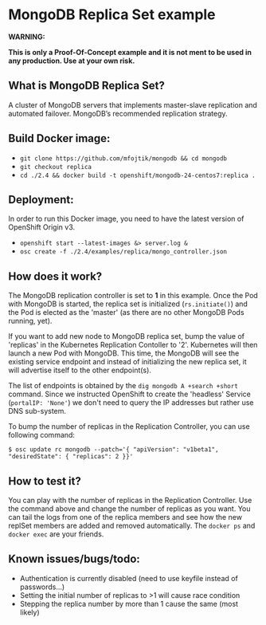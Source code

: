 # MongoDB Replica Set example

**WARNING:**

**This is only a Proof-Of-Concept example and it is not ment to be used in any
production. Use at your own risk.**

## What is MongoDB Replica Set?

A cluster of MongoDB servers that implements master-slave replication and automated failover.
MongoDB’s recommended replication strategy.

## Build Docker image:

* `git clone https://github.com/mfojtik/mongodb && cd mongodb`
* `git checkout replica`
* `cd ./2.4 && docker build -t openshift/mongodb-24-centos7:replica .`

## Deployment:

In order to run this Docker image, you need to have the latest version of
OpenShift Origin v3.

* `openshift start --latest-images &> server.log &`
* `osc create -f ./2.4/examples/replica/mongo_controller.json`

## How does it work?

The MongoDB replication controller is set to **1** in this example. Once the Pod
with MongoDB is started, the replica set is initialized (`rs.initiate()`)
and the Pod is elected as the 'master' (as there are no other MongoDB Pods
running, yet).

If you want to add new node to MongoDB replica set, bump the value of 'replicas'
in the Kubernetes Replication Contoller to '2'.
Kubernetes will then launch a new Pod with MongoDB. This time, the MongoDB will
see the existing service endpoint and instead of initializing the new replica
set, it will advertise itself to the other endpoint(s).

The list of endpoints is obtained by the `dig mongodb A +search +short` command.
Since we instructed OpenShift to create the 'headless' Service (`portalIP:
'None'`) we don't need to query the IP addresses but rather use DNS sub-system.

To bump the number of replicas in the Replication Controller, you can use
following command:

```
$ osc update rc mongodb --patch='{ "apiVersion": "v1beta1", "desiredState": { "replicas": 2 }}'
```

## How to test it?

You can play with the number of replicas in the Replication Controller. Use the
command above and change the number of replicas as you want. You can tail the
logs from one of the replica members and see how the new replSet members are
added and removed automatically. The `docker ps` and `docker exec` are your
friends.

## Known issues/bugs/todo:

* Authentication is currently disabled (need to use keyfile instead of
  passwords...)
* Setting the initial number of replicas to >1 will cause race condition
* Stepping the replica number by more than 1 cause the same (most likely)
